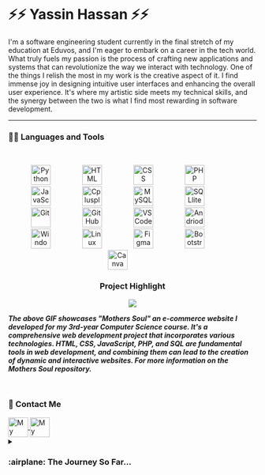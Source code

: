 # ⚡⚡ Yassin Hassan ⚡⚡
<!--
**yh70692/yh70692** is a ✨ _special_ ✨ repository because its `README.md` (this file) appears on your GitHub profile.

Here are some ideas to get you started:

- 🔭 I’m currently working on ...
- 🌱 I’m currently learning ...
- 👯 I’m looking to collaborate on ...
- 🤔 I’m looking for help with ...
- 💬 Ask me about ...
- 📫 How to reach me: ...
- 😄 Pronouns: ...
- ⚡ Fun fact: ...
-->
I'm a software engineering student currently in the final stretch of my education at Eduvos, and I'm eager to embark on a career in the tech world. What truly fuels my passion is the process of crafting new applications and systems that can revolutionize the way we interact with technology. One of the things I relish the most in my work is the creative aspect of it. I find immense joy in designing intuitive user interfaces and enhancing the overall user experience. It's where my artistic side meets my technical skills, and the synergy between the two is what I find most rewarding in software development.

---

### 👨‍💻 Languages and Tools 

<br>

<p align="center">
<img  alt="Python" width="40px" style="padding-right:60px;" src="https://cdn.jsdelivr.net/gh/devicons/devicon/icons/python/python-plain.svg" />
<img  alt="HTML" width="40px" style="padding-right:60px;" src="https://cdn.jsdelivr.net/gh/devicons/devicon/icons/html5/html5-plain.svg" />
<img  alt="CSS" width="40px" style="padding-right:60px;" src="https://cdn.jsdelivr.net/gh/devicons/devicon/icons/css3/css3-plain.svg" />
<img  alt="PHP" width="40px" style="padding-right:60px;" src="https://cdn.jsdelivr.net/gh/devicons/devicon/icons/php/php-plain.svg" />       
<img  alt="JavaScript" width="40px" style="padding-right:60px;" src="https://cdn.jsdelivr.net/gh/devicons/devicon/icons/javascript/javascript-plain.svg" />
<img alt="Cplusplus" width="40px" style="padding-right:60px;"src="https://cdn.jsdelivr.net/gh/devicons/devicon/icons/cplusplus/cplusplus-plain.svg" />
<img  alt="MySQL" width="40px" style="padding-right:60px;" src="https://cdn.jsdelivr.net/gh/devicons/devicon/icons/mysql/mysql-original.svg" />
<img  alt="SQLlite" width="40px" style="padding-right:60px;" src="https://cdn.jsdelivr.net/gh/devicons/devicon/icons/sqlite/sqlite-original.svg" />
<img  alt="Git" width="40px" style="padding-right:60px;" src="https://cdn.jsdelivr.net/gh/devicons/devicon/icons/git/git-original.svg" />
<img  alt="GitHub" width="40px" style="padding-right:60px;" src="https://cdn.jsdelivr.net/gh/devicons/devicon/icons/github/github-original.svg" />
<img  alt="VSCode" width="40px" style="padding-right:60px;" img src="https://cdn.jsdelivr.net/gh/devicons/devicon/icons/vscode/vscode-original.svg" />
<img  alt="Andriod" width="40px" style="padding-right:60px;" src="https://cdn.jsdelivr.net/gh/devicons/devicon/icons/androidstudio/androidstudio-original.svg" />
<img  alt="Windows" width="40px" style="padding-right:60px;" src="https://cdn.jsdelivr.net/gh/devicons/devicon/icons/windows8/windows8-original.svg" />
<img  alt="Linux" width="40px" style="padding-right:60px;" src="https://cdn.jsdelivr.net/gh/devicons/devicon/icons/linux/linux-original.svg" />
<img  alt="Figma" width="40px" style="padding-right:60px;"src="https://cdn.jsdelivr.net/gh/devicons/devicon/icons/figma/figma-original.svg" />
<img alt="Bootstrap" width="40px" style="padding-right:60px;"src="https://cdn.jsdelivr.net/gh/devicons/devicon/icons/bootstrap/bootstrap-original.svg" />
<img alt="Canva" width="40px" style="padding-right:60px;"src="https://cdn.jsdelivr.net/gh/devicons/devicon/icons/canva/canva-original.svg" />

</p>
<h3 align="center"> Project Highlight </h3>
<p align="center">
  <img src= "https://github.com/yh70692/yh70692/blob/6001aa2e4057a745adafa2d402c04d0ba50ffbca/Mothers.Soul.Ecommerce.Demo.gif">
</p>

***The above GIF showcases "Mothers Soul" an e-commerce website I developed for my 3rd-year Computer Science course. It's a comprehensive web development project that incorporates various technologies. HTML, CSS, JavaScript, PHP, and SQL are fundamental tools in web development, and combining them can lead to the creation of dynamic and interactive websites. For more information on the Mothers Soul repository.***





<br>

### 👋 Contact Me

<a href="https://www.linkedin.com/in/yassin-hassan-b3aa29262/">
  <img align="center" alt="My Linkedin" width="40px" src="https://cdn.jsdelivr.net/gh/devicons/devicon/icons/linkedin/linkedin-original.svg" />
</a>
<a href="yh70692@gmail.com">
  <img align="center" alt="My Gmail" width="40px" src="https://upload.wikimedia.org/wikipedia/commons/thumb/7/7e/Gmail_icon_%282020%29.svg/512px-Gmail_icon_%282020%29.svg.png" />
</a>
     
<br>

<details>
 <summary><h3> :airplane: The Journey So Far...</h3></summary>
	My coding journey began with a humble and lesser-known application called Scratch 🐱, which turned out to be the gateway to my fascination with technology. This creative platform allowed me to explore not only the artistry of coding but also the fundamental concepts of programming. Through Scratch, I honed my skills in creating one-of-a-kind pieces of art, ranging from games and animations to music compositions. It was my initial foray into the world of information technology, and it ignited a passion that continues to burn brightly.

As I progressed through my computer science studies, I came to realize just how vast and dynamic the tech space truly is. My educational journey has been a captivating exploration, expanding my knowledge across various coding languages. I've delved into the versatility of Python, the web development trifecta of HTML, CSS, and JavaScript, and even ventured into the realms of PHP. These coding languages have become the tools I use to bring my creative visions to life and to build innovative solutions.

From the simplicity of Scratch to the complexity of Python and web technologies, my coding journey has been a rewarding evolution. I look forward to furthering my exploration of technology and leveraging my skills to contribute meaningfully to the ever-evolving field of information technology.
	</summery>






